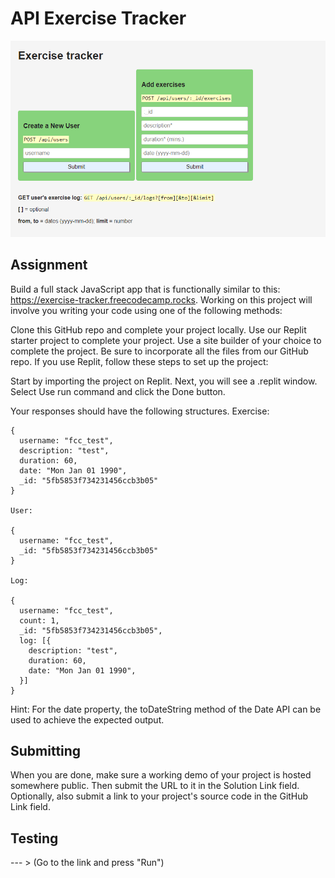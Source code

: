 # API Exercise Tracker

<img src = "images/et.png"> 

## Assignment

Build a full stack JavaScript app that is functionally similar to this: https://exercise-tracker.freecodecamp.rocks. Working on this project will involve you writing your code using one of the following methods:

Clone this GitHub repo and complete your project locally.
Use our Replit starter project to complete your project.
Use a site builder of your choice to complete the project. Be sure to incorporate all the files from our GitHub repo.
If you use Replit, follow these steps to set up the project:

Start by importing the project on Replit.
Next, you will see a .replit window.
Select Use run command and click the Done button.

Your responses should have the following structures.
Exercise:
```
{
  username: "fcc_test",
  description: "test",
  duration: 60,
  date: "Mon Jan 01 1990",
  _id: "5fb5853f734231456ccb3b05"
}

User:

{
  username: "fcc_test",
  _id: "5fb5853f734231456ccb3b05"
}

Log:

{
  username: "fcc_test",
  count: 1,
  _id: "5fb5853f734231456ccb3b05",
  log: [{
    description: "test",
    duration: 60,
    date: "Mon Jan 01 1990",
  }]
}

```
Hint: For the date property, the toDateString method of the Date API can be used to achieve the expected output.

## Submitting

When you are done, make sure a working demo of your project is hosted somewhere public. Then submit the URL to it in the Solution Link field. Optionally, also submit a link to your project's source code in the GitHub Link field.

## Testing 
   --- > (Go to the link and press "Run")
